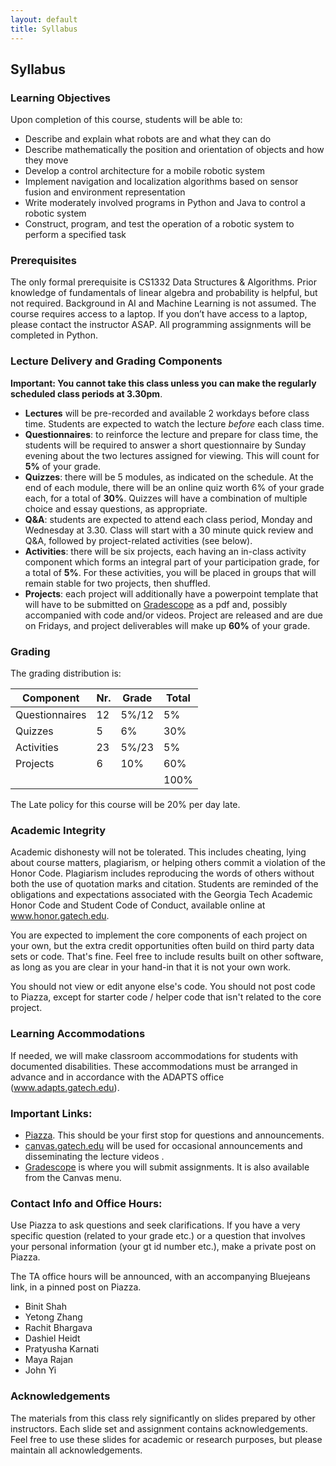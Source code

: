 ```yaml
---
layout: default
title: Syllabus
---
```


## Syllabus

### Learning Objectives
Upon completion of this course, students will be able to:
* Describe and explain what robots are and what they can do
* Describe mathematically the position and orientation of objects and how they move 
* Develop a control architecture for a mobile robotic system 
* Implement navigation and localization algorithms based on sensor fusion and environment representation 
* Write moderately involved programs in Python and Java to control a robotic system 
* Construct, program, and test the operation of a robotic system to perform a specified task

### Prerequisites
The only formal prerequisite is CS1332 Data Structures & Algorithms. Prior knowledge of fundamentals of linear algebra and probability is helpful, but not required.  Background in AI and Machine Learning is not assumed.
The course requires access to a laptop.  If you don’t have access to a laptop, please contact the instructor ASAP.  All programming assignments will be completed in Python.
### Lecture Delivery and Grading Components

**Important: You cannot take this class unless you can make the regularly scheduled class periods at 3.30pm**.

- **Lectures** will be pre-recorded and available 2 workdays before class time. Students are expected to watch the lecture *before* each class time.
- **Questionnaires**: to reinforce the lecture and prepare for class time, the students will be required to answer a short questionnaire by Sunday evening about the two lectures assigned for viewing. This will count for **5%** of your grade.
- **Quizzes**: there will be 5 modules, as indicated on the schedule. At the end of each module, there will be an online quiz worth 6% of your grade each, for a total of **30%**. Quizzes will have a combination of multiple choice and essay questions, as appropriate.
- **Q&A**: students are expected to attend each class period, Monday and Wednesday at 3.30. Class will start with a 30 minute quick review and Q&A, followed by project-related activities (see below).
- **Activities**: there will be six projects, each having an in-class activity component which forms an integral part of your participation grade, for a total of **5%**. For these activities, you will be placed in groups that will remain stable for two projects, then shuffled.
- **Projects**: each project will additionally have a powerpoint template that will have to be submitted on [Gradescope](https://www.gradescope.com/courses/228128) as a pdf and, possibly accompanied with code and/or videos. Project are released and are due on Fridays, and project deliverables will make up **60%** of your grade.

### Grading
The grading distribution is:

| Component      | Nr. | Grade | Total |
|----------------|-----|-------|-------|
| Questionnaires | 12  | 5%/12 |   5%  |
| Quizzes        | 5   | 6%    |  30%  |
| Activities     | 23  | 5%/23 |   5%  |
| Projects       | 6   | 10%   |  60%  |
|                |     |       | 100%  |

The Late policy for this course will be 20% per day late.

### Academic Integrity
Academic dishonesty will not be tolerated. This includes cheating, lying about course matters, plagiarism, or helping others commit a violation of the Honor Code. Plagiarism includes reproducing the words of others without both the use of quotation marks and citation. Students are reminded of the obligations and expectations associated with the Georgia Tech Academic Honor Code and Student Code of Conduct, available online at www.honor.gatech.edu. 

You are expected to implement the core components of each project on your own, but the extra credit opportunities often build on third party data sets or code. That's fine. Feel free to include results built on other software, as long as you are clear in your hand-in that it is not your own work.

You should not view or edit anyone else's code. You should not post code to Piazza, except for starter code / helper code that isn't related to the core project.

### Learning Accommodations
If needed, we will make classroom accommodations for students with documented disabilities. These accommodations must be arranged in advance and in accordance with the ADAPTS office (www.adapts.gatech.edu).

### Important Links:
* [Piazza](https://piazza.com/class/kjt7ct7gaf52e1). This should be your first stop for questions and announcements.
* [canvas.gatech.edu](https://canvas.gatech.edu/) will be used for occasional announcements and disseminating the lecture videos .
* [Gradescope](https://www.gradescope.com/courses/228128) is where you will submit assignments. It is also available from the Canvas menu.

### Contact Info and Office Hours:
Use Piazza to ask questions and seek clarifications. If you have a very specific question (related to your grade etc.) or a question that involves your personal information (your gt id number etc.), make a private post on Piazza.

The TA office hours will be announced, with an accompanying Bluejeans link, in a pinned post on Piazza.

* Binit Shah
* Yetong Zhang
* Rachit Bhargava
* Dashiel Heidt
* Pratyusha Karnati
* Maya Rajan
* John Yi

### Acknowledgements
The materials from this class rely significantly on slides prepared by other instructors. Each slide set and assignment contains acknowledgements. Feel free to use these slides for academic or research purposes, but please maintain all acknowledgements.
